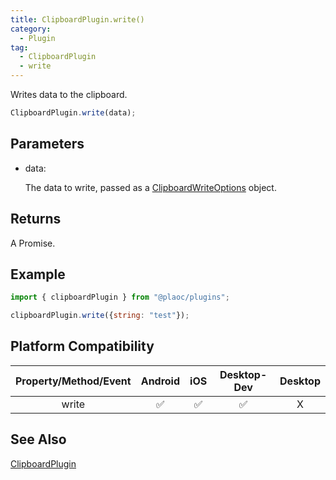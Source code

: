 ```yaml
---
title: ClipboardPlugin.write()
category:
  - Plugin
tag:
  - ClipboardPlugin
  - write  
---
```


Writes data to the clipboard.

```js
ClipboardPlugin.write(data);
```

## Parameters

- data: 

  The data to write, passed as a [ClipboardWriteOptions](../../interface/clipboard-write-options/) object.

## Returns

A Promise.

## Example

```js
import { clipboardPlugin } from "@plaoc/plugins";

clipboardPlugin.write({string: "test"}); 
```

## Platform Compatibility

| Property/Method/Event | Android | iOS | Desktop-Dev | Desktop |
|:---------------------:|:-------:|:---:|:-----------:|:-------:|
| write                 | ✅      | ✅  | ✅          | X       |

## See Also

[ClipboardPlugin](./index.md)